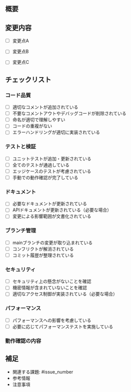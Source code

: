 ## 概要
<!-- PRの目的、背景、変更点を簡潔に記載してください -->




## 変更内容
<!-- 具体的な変更内容をリストアップしてください -->
- [ ] 変更点A
- [ ] 変更点B
- [ ] 変更点C


## チェックリスト
<!-- 以下の項目を確認し、チェックを入れてください -->

### コード品質
- [ ] 適切なコメントが追加されている
- [ ] 不要なコメントアウトやデバッグコードが削除されている
- [ ] 命名が適切で理解しやすい
- [ ] コードの重複がない
- [ ] エラーハンドリングが適切に実装されている

### テストと検証
- [ ] ユニットテストが追加・更新されている
- [ ] 全てのテストが通過している
- [ ] エッジケースのテストが考慮されている
- [ ] 手動での動作確認が完了している

### ドキュメント
- [ ] 必要なドキュメントが更新されている
- [ ] APIドキュメントが更新されている（必要な場合）
- [ ] 変更による影響範囲が文書化されている

### ブランチ管理
- [ ] mainブランチの変更が取り込まれている
- [ ] コンフリクトが解消されている
- [ ] コミット履歴が整理されている

### セキュリティ
- [ ] セキュリティ上の懸念がないことを確認
- [ ] 機密情報が含まれていないことを確認
- [ ] 適切なアクセス制御が実装されている（必要な場合）

### パフォーマンス
- [ ] パフォーマンスへの影響を考慮している
- [ ] 必要に応じてパフォーマンステストを実施している

### 動作確認の内容
<!-- 実施した動作確認の詳細を記載してください -->




## 補足
<!-- レビュアーへの注意点や補足事項があれば記載してください -->

- 関連する課題: #issue_number
- 参考情報
- 注意事項 